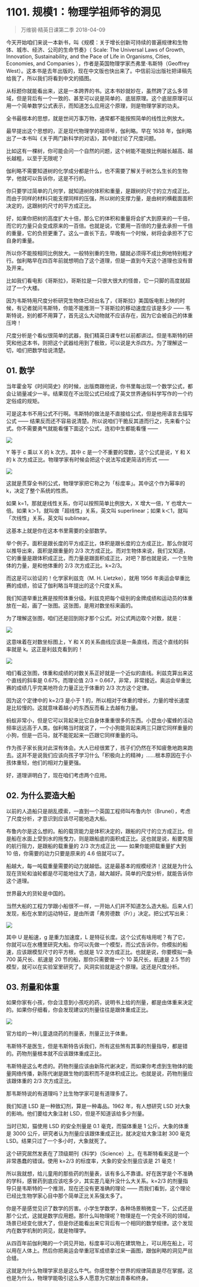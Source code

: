 # 1101. 规模1：物理学祖师爷的洞见
> 万维钢·精英日课第二季
2018-04-09

今天开始咱们来说一本新书，叫《规模：关于增长创新可持续的普遍规律和生物体、城市、经济、公司的生命节奏》（ Scale: The Universal Laws of Growth, Innovation, Sustainability, and the Pace of Life in Organisms, Cities, Economies, and Companies ），作者是英国物理学家杰弗里·韦斯特（Geoffrey West）。这本书是去年出版的，现在中文版也快出来了。中信前沿出版社把译稿先给我了，所以我们将看到中文的插图。

从标题你就能看出来，这是一本跨界的书。这本书妙就妙在，虽然跨了这么多领域，但是背后有一个一致的、甚至可以说是简单的、底层原理。这个底层原理可以用一个简单数学公式表示，而知道怎么应用这个原理，则是物理学家的功夫。

全书最根本的思想，就是世间万事万物，通常都不能按照简单的线性比例放大。

最早提出这个思想的，正是现代物理学的祖师爷，伽利略。早在 1638 年，伽利略出了一本书叫《关于两门新科学的对话》，其中就讨论了尺度问题。

比如这有一棵树，你可能会问一个自然的问题，这个树能不能按比例越长越高、越长越粗，以至于无限呢？

伽利略不需要知道树的化学成分都是什么，也不需要了解关于树怎么生长的生物学，他就可以告诉你，这是不行的。

你只要学过简单的几何学，就知道树的体积和重量，是跟树的尺寸的立方成正比。而由于同样的材料只能支撑同样的压强，所以树的支撑力量，是由树的横截面面积决定的，这跟树的尺寸的平方成正比。

好，如果你把树的高度扩大十倍，那么它的体积和重量将会扩大到原来的一千倍，而它的力量只会变成原来的一百倍。也就是说，它要用一百倍的力量去承担一千倍的重量，它的负担更重了。这么一直长下去，早晚有一个时候，树将会承担不了它自身的重量。

所以你不能按相同比例放大。一般特别重的生物，腿就必须得不成比例地特别粗才行。伽利略早在四百年前就想明白了这个道理，但是一直到今天这个道理也没有普及开来。

比如我们看电影《哥斯拉》，哥斯拉是一只很大很大的怪兽，它一只脚的高度就超过了一个大楼。

因为韦斯特用尺度分析研究生物体已经出名了，《哥斯拉》美国版电影上映的时候，有记者就问韦斯特，你能不能推测一下哥斯拉的移动速度应该是多少 —— 韦斯特说，别的都不用算了，首先这么大动物就不应该存在，因为它会被自己的体重压垮！

尺度分析是个看似很简单的武器，我们精英日课专栏以前都讲过。但是韦斯特的研究和他这本书，则把这个武器给用到了极致，可以说是大杀四方。为了理解这一切，咱们把数学给说清楚。

## 01. 数学

当年霍金写《时间简史》的时候，出版商跟他说，你书里每出现一个数学公式，都会让销量减少一半。结果现在不出现公式已经成了英文世界通俗科学写作的一个约定俗成的规矩。

可是这本书不用公式不行啊。韦斯特的做法是不直接给公式，但是他用语言去描写公式 —— 结果反而还不容易说清楚。所以说咱们干脆反其道而行之，先来看个公式。你不需要勇气就能看懂下面这个公式，连初中生都能看懂 ——

![](https://raw.githubusercontent.com/dalong0514/selfstudy/master/图片链接/万维钢/2018020.jpg)

Y 等于 c 乘以 X 的 k 次方。其中 c 是一个不重要的常数，这个公式是说，Y 和 X 的 k 次方成正比。物理学家有时候会把这个说法写成更简洁的形式 —— 

![](https://raw.githubusercontent.com/dalong0514/selfstudy/master/图片链接/万维钢/2018021.jpg)

这就是贯穿全书的公式，物理学家把它称之为「标度率」。其中这个作为幂率的 k，决定了整个系统的性质。

如果 k=1，那就是线性关系，你可以按照简单比例放大，X 增大一倍，Y 也增大一倍。如果 k＞1，就叫做「超线性」关系，英文叫 superlinear；如果 k＜1，就叫「次线性」关系，英文叫 sublinear。

这基本上就是你在这本书里需要的全部数学。

举个例子。面积是跟长度的平方成正比，体积是跟长度的立方成正比，那么你就可以推导出来，面积是跟重量的 2/3 次方成正比。而对生物体来说，我们又知道，它的重量是跟体积成正比，而力量是跟面积成正比，对吧？那也就是说，一个生物体的力量，是和他体重的 2/3 次方成正比。k=2/3。

而这是可以验证的！化学家利兹克（M. H. Lietzke），就用 1956 年奥运会举重比赛的成绩，验证了伽利略当年提出的这个尺度关系。

我们知道举重比赛是按照体重分级。利兹克把每个级别的金牌成绩和运动员的体重放在一起，画了一张图。这张图，是用对数坐标来画的。

为了理解这张图，咱们还是回到刚才那个公式。对公式两边取个对数，就是：

![](https://raw.githubusercontent.com/dalong0514/selfstudy/master/图片链接/万维钢/2018022.jpg)

这意味着在对数坐标图上，Y 和 X 的关系曲线应该是一条直线，而这个直线的斜率就是 k。这正是利兹克看到的！

![](https://raw.githubusercontent.com/dalong0514/selfstudy/master/图片链接/万维钢/2018023.jpg)

咱们看这张图，体重和成绩的对数关系正好就是一个近似的直线。利兹克算出来这个直线的斜率是 0.675，而理论值 2/3 = 0.667，非常，非常接近。奥运会举重比赛的成绩几乎完美地符合力量正比于体重的 2/3 次方这个定律。

因为这个定律中的 k=2/3 是小于 1 的，所以相对于体重的增长，力量的增长速度是比较慢的。这就意味着越小的东西反而看上去越有力量。

蚂蚁非常小，但是它可以背起来比它自身体重重很多的东西。小昆虫小蜜蜂的活动频率远远高于人类。伽利略当时就说了，一个小狗能背起来两三只跟它同样重量的小狗，但是一匹马，就不能驼起来一匹跟它同样重量的马。

作为孩子家长我对此深有体会。大人已经很累了，孩子们仍然在不知疲惫地跑来跑去。这并不是说我们应该向孩子学习什么「积极向上的精神」……根本原因在于小孩体重轻，他们的相对力量更强。

好，道理讲明白了，现在咱们考虑两个应用。

## 02. 为什么要造大船

以前的人造船只是胡乱摸索，一直到一个英国工程师叫布鲁内尔（Brunel），考虑了尺度分析，才意识到应该尽可能地造大船。

布鲁内尔是这么想的。船的载货能力是体积决定的，跟船的尺寸的立方成正比。但是船在水面上受到水的拖曳力，则是跟船底的面积成正比。这也就是说，船要克服的航行阻力，是跟船的载重量的 2/3 次方成正比 —— 如果你能把载重量扩大到 10 倍，你需要的动力只要是原来的 4.6 倍就可以了。

船越大，每一吨载重量需要的动力就越低。这是最基本的规模经济！这就是为什么现在货轮和油轮都是尽可能地往大了造，越大越好。简单的尺度分析，就能告诉你这个道理。

世界最大的货轮是中国的。

当然大船的工程力学跟小船很不一样，一开始人们并不知道怎么造大船。后来人们发现，船在水里的运动特征，是由所谓「弗劳德数（Fr）」决定。把公式写出来：

![](https://raw.githubusercontent.com/dalong0514/selfstudy/master/图片链接/万维钢/2018024.jpg)

其中 U 是船速，g 是重力加速度，L 是特征长度。这个公式有啥用呢？有了它，你就可以在水槽里研究大船。你可以先做一个模型，而公式告诉你，你模拟的船速，应该跟模型尺寸的平方根，也就是 1/2 次方成正比。也就是说，你要模拟一条 700 英尺长、航速是 20 节的船，那你只需要做一个 10 英尺长，航速是 2.5 节的模型，就可以在实验室里研究了。风洞实验就是这个原理。这还是尺度分析。

## 03. 剂量和体重

如果你家有小孩，你会注意到小孩吃的药，说明书上给的剂量，都是由体重来决定的。如果你仔细看，你会发现建议的剂量往往是跟体重成正比。

![](https://raw.githubusercontent.com/dalong0514/selfstudy/master/图片链接/万维钢/2018025.jpg)

官方给的一种儿童退烧药的剂量表，剂量正比于体重。

韦斯特不是医生，但是韦斯特告诉我们，所有这些煞有其事的剂量指导，都是错的。药物剂量根本就不应该跟体重成正比。

韦斯特是这么考虑的。药物剂量应该由新陈代谢决定，而如果你考虑到生物体的能量网络传播，新陈代谢是跟生物的面积而不是体积成正比。也就是说，药物剂量应该跟体重的 2/3 次方成正比。

那韦斯特说的有道理吗？比生物学家可是有道理多了。

我们知道 LSD 是一种致幻剂，算是一种毒品。1962 年，有人想研究 LSD 对大象的影响。他们要给大象注射 LSD，但是不知道该给多少剂量。

当时已知，猫使用 LSD 的安全剂量是 0.1 毫克，而猫体重是 1 公斤。大象的体重是 3000 公斤，研究者认为剂量应该跟体重成正比，就决定给大象注射 300 毫克 LSD。结果只过了一个多小时，大象就死了。

这个研究居然发表在了顶级期刊《科学》（Science）上。在韦斯特看来这是一个非常愚蠢的错误。使用 k=2/3 的标度率，大象的安全剂量应该是 21 毫克！

所以我就想，给儿童用的那些药的剂量表，该有多么不靠谱。好在医学是个不准确的学科，感冒药到底应该吃多少，其实差几毫升没什么大关系。k=2/3 的剂量指导只是韦斯特的一个推测，现在还没有更准确的理论 —— 而我们看到，这个理论已经比生物学家心目中那个简单正比关系强太多了。

你是不是感觉见识了数学的厉害。小学生学数学，各种场景稍微变一下，公式还是那个公式，这就是数学应用题。那什么叫物理呢？物理是在一个完全不同的领域，场景已经变化很大了，但是你还能看出来它背后有一个相同的数学规律。这个发现内在数学机制的洞见，就是物理学。

从四百年前伽利略的一个洞见开始，标度率可以用在建筑物上，可以用在船上，可以用在人体上。然后你把奥运会举重冠军成绩拿过来一画图，跟伽利略的洞见严丝合缝。

这就是为什么物理学家总是这么牛气。你感觉整个世界的规律简直是尽在掌握。这也是为什么，物理学能吸引这么多人愿意为它献出青春和终身。


